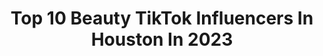 ---
title: Top 10 Beauty TikTok Influencers In Houston In 2023
description: >-
  Find top beauty TikTok influencers in Houston in 2023. Most popular hashtags: #fyp #houston #beauty #foryoupage.
platform: TikTok
hits: 24
text_top: Discover the most popular TikTok accounts on inBeat.
text_bottom: inBeat holds 24 TikTok influencers like this in Houston, United States for you to pitch.
profiles:
  - username: "hala_st"
    fullname: >-
      Hala Taha
    bio: >-
      Houston 🚀 | Saudi 🐪 | Sudan ☀️
    location: "United States"
    followers: 12000
    engagement: 742
    commentsToLikes: 0.062745
    id: ckd0i8unpevw70j23z7vvc01x
    verified: false
    hashtags: "#fyp, #foryoupage, #foryourpage, #letsfaceit"
  - username: "vivaalaad"
    fullname: >-
      Dee
    bio: >-
      I make bomb brows Follow to see future content 🔥
    location: "United States"
    followers: 3721
    engagement: 1058
    commentsToLikes: 0.021966
    id: ckbf5tmbov1sc0j23vzzcth9h
    verified: false
    hashtags: "#houston, #fyp, #ombrepowdereyebrows, #ombrepowderbrows"
  - username: "mr___fabulous"
    fullname: >-
      MRFABULOUS
    bio: >-
      I CREATE MAKEUP TUTORIALS. IG: @mr.fabulous 📍Houston,TX
    location: "United States"
    followers: 6439
    engagement: 1226
    commentsToLikes: 0.042562
    id: ck9kbo92um0d30j78ncc6kmd5
    verified: false
    hashtags: "#louisvuitton, #fyp, #makeup, #fembot"
  - username: "jus_kandice"
    fullname: >-
      Kandice
    bio: >-
      Pretty lil chic from da Southside Houston, TX (🦄 A safe place for BARBZ)
    location: "United States"
    followers: 9800
    engagement: 856
    commentsToLikes: 0.046529
    id: cka7ni16xx3pe0i786bohe0fs
    verified: false
    hashtags: "#foryoupage, #rhoa, #prayforvictoria, #fyp"
  - username: "mego__"
    fullname: >-
      Meg O.
    bio: >-
      beauty lover, mom of 3 having fun, sharing favorite things 📍Houston
    location: "United States"
    followers: 5440
    engagement: 691
    commentsToLikes: 0.057289
    id: ck8rs69unxeww0j78a3ewrvuf
    verified: false
    hashtags: "#makeup, #makeuphacks, #drugstoremakeup, #foryou"
  - username: "ashlynnhirth"
    fullname: >-
      Ashlynn Hirth
    bio: >-
      Houston
    location: "United States"
    followers: 43600
    engagement: 929
    commentsToLikes: 0.031179
    id: ckbf8f7w1ywb70j23kqsd2gmy
    verified: false
    hashtags: "#texas, #transformation, #greenscreen, #fyp"
  - username: "xoxohannahluv"
    fullname: >-
      (:
    bio: >-
      hotel without the el<3 Htown📍💋
    location: "United States"
    followers: 19200
    engagement: 1070
    commentsToLikes: 0.032297
    id: ckbl4dmhf1wct0j23diqll2g6
    verified: false
    hashtags: "#houston, #936, #foryoupage, #texas"
  - username: "statickiss"
    fullname: >-
      ⚡️💋Statickiss
    bio: >-
      
    location: "United States"
    followers: 2831
    engagement: 1040
    commentsToLikes: 0.066030
    id: ck8key137bkvl0j78fmbdikhb
    verified: false
    hashtags: "#nature, #explore, #viral, #hike"
  - username: "9mayraalejandra"
    fullname: >-
      Beauty_by_Mayra
    bio: >-
      
    location: "United States"
    followers: 3369
    engagement: 639
    commentsToLikes: 0.067866
    id: cka0kfe7pmebm0i78ye4t7ocm
    verified: false
    hashtags: "#25, #mexico, #norte, #burpees"
  - username: "domo_arigatoo06"
    fullname: >-
      dominiquechilli
    bio: >-
      BANNED AT 10k DUET KING IS BACK! JOIN THE DOMOGANG! F.O.E Subscribe to my YT!
    location: "United States"
    followers: 37600
    engagement: 1345
    commentsToLikes: 0.040002
    id: ckbf5ti13v19u0j23kc0nfoad
    verified: false
    hashtags: "#blacklivesmatter, #weeb, #mom, #india"
---